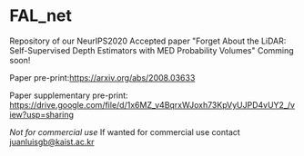 # FAL_net
Repository of our NeurIPS2020 Accepted paper "Forget About the LiDAR: Self-Supervised Depth Estimators with MED Probability Volumes"
Comming soon!

Paper pre-print:https://arxiv.org/abs/2008.03633

Paper supplementary pre-print: https://drive.google.com/file/d/1x6MZ_v4BqrxWJoxh73KpVyUJPD4vUY2_/view?usp=sharing

*Not for commercial use*
If wanted for commercial use contact juanluisgb@kaist.ac.kr
